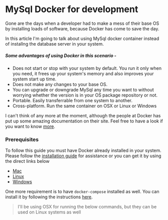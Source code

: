 # MySql Docker for development

Gone are the days when a developer had to make a mess of their base OS by installing loads of software, because Docker has come to save the day.

In this article I'm going to talk about using MySql docker container instead of installng the database server in your system. 

##### Some advantages of using Docker in this scenario - 

 * Does not start or stop with your system by default. You run it only when you need, it frees up your system's memory and also improves your system start up time.
 * Does not make any changes to your base OS.
 * You can upgrade or downgrade MySql any time you want to without worrying whether the version is in your OS package repository or not.
 * Portable. Easily transferrable from one system to another.
 * Cross-platform. Run the same container on OSX or Linux or Windows
 
I can't think of any more at the moment, although the people at Docker has put up some amazing documentation on their site. Feel free to have a look if you want to know [more](https://docs.docker.com/).

### Prerequisites

To follow this guide you must have Docker already installed in your system. Please follow the [installation guide](https://docs.docker.com/engine/installation/) for assistance or you can get it by using the direct links below

* [Mac](https://download.docker.com/mac/beta/Docker.dmg)
* [Linux](https://docs.docker.com/engine/installation/linux/)
* [Windows](https://download.docker.com/win/beta/InstallDocker.msi)

One more requirement is to have ```docker-compose``` installed as well. You can install it by following the instructions [here](https://docs.docker.com/compose/install/).



> I'll be using OSX for running the below commands, but they can be used on Linux systems as well

